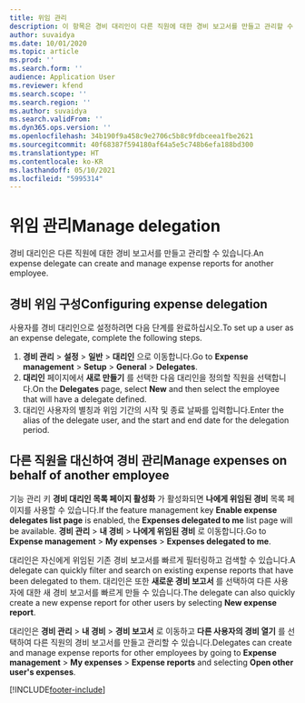 ```yaml
---
title: 위임 관리
description: 이 항목은 경비 대리인이 다른 직원에 대한 경비 보고서를 만들고 관리할 수 있는 방법에 대한 정보를 제공합니다.
author: suvaidya
ms.date: 10/01/2020
ms.topic: article
ms.prod: ''
ms.search.form: ''
audience: Application User
ms.reviewer: kfend
ms.search.scope: ''
ms.search.region: ''
ms.author: suvaidya
ms.search.validFrom: ''
ms.dyn365.ops.version: ''
ms.openlocfilehash: 34b190f9a458c9e2706c5b8c9fdbceea1fbe2621
ms.sourcegitcommit: 40f68387f594180af64a5e5c748b6efa188bd300
ms.translationtype: HT
ms.contentlocale: ko-KR
ms.lasthandoff: 05/10/2021
ms.locfileid: "5995314"
---
```

# <a name="manage-delegation"></a><span data-ttu-id="d5acd-103">위임 관리</span><span class="sxs-lookup"><span data-stu-id="d5acd-103">Manage delegation</span></span>
<span data-ttu-id="d5acd-104">경비 대리인은 다른 직원에 대한 경비 보고서를 만들고 관리할 수 있습니다.</span><span class="sxs-lookup"><span data-stu-id="d5acd-104">An expense delegate can create and manage expense reports for another employee.</span></span>

## <a name="configuring-expense-delegation"></a><span data-ttu-id="d5acd-105">경비 위임 구성</span><span class="sxs-lookup"><span data-stu-id="d5acd-105">Configuring expense delegation</span></span>

<span data-ttu-id="d5acd-106">사용자를 경비 대리인으로 설정하려면 다음 단계를 완료하십시오.</span><span class="sxs-lookup"><span data-stu-id="d5acd-106">To set up a user as an expense delegate, complete the following steps.</span></span> 
1. <span data-ttu-id="d5acd-107">**경비 관리** > **설정** > **일반** > **대리인** 으로 이동합니다.</span><span class="sxs-lookup"><span data-stu-id="d5acd-107">Go to **Expense management** > **Setup** > **General** > **Delegates**.</span></span> 
2. <span data-ttu-id="d5acd-108">**대리인** 페이지에서 **새로 만들기** 를 선택한 다음 대리인을 정의할 직원을 선택합니다.</span><span class="sxs-lookup"><span data-stu-id="d5acd-108">On the **Delegates** page, select **New** and then select the employee that will have a delegate defined.</span></span> 
3. <span data-ttu-id="d5acd-109">대리인 사용자의 별칭과 위임 기간의 시작 및 종료 날짜를 입력합니다.</span><span class="sxs-lookup"><span data-stu-id="d5acd-109">Enter the alias of the delegate user, and the start and end date for the delegation period.</span></span>

## <a name="manage-expenses-on-behalf-of-another-employee"></a><span data-ttu-id="d5acd-110">다른 직원을 대신하여 경비 관리</span><span class="sxs-lookup"><span data-stu-id="d5acd-110">Manage expenses on behalf of another employee</span></span>

<span data-ttu-id="d5acd-111">기능 관리 키 **경비 대리인 목록 페이지 활성화** 가 활성화되면 **나에게 위임된 경비** 목록 페이지를 사용할 수 있습니다.</span><span class="sxs-lookup"><span data-stu-id="d5acd-111">If the feature management key **Enable expense delegates list page** is enabled, the **Expenses delegated to me** list page will be available.</span></span> <span data-ttu-id="d5acd-112">**경비 관리** > **내 경비** > **나에게 위임된 경비** 로 이동합니다.</span><span class="sxs-lookup"><span data-stu-id="d5acd-112">Go to **Expense management** > **My expenses** > **Expenses delegated to me**.</span></span>

<span data-ttu-id="d5acd-113">대리인은 자신에게 위임된 기존 경비 보고서를 빠르게 필터링하고 검색할 수 있습니다.</span><span class="sxs-lookup"><span data-stu-id="d5acd-113">A delegate can quickly filter and search on existing expense reports that have been delegated to them.</span></span> <span data-ttu-id="d5acd-114">대리인은 또한 **새로운 경비 보고서** 를 선택하여 다른 사용자에 대한 새 경비 보고서를 빠르게 만들 수 있습니다.</span><span class="sxs-lookup"><span data-stu-id="d5acd-114">The delegate can also quickly create a new expense report for other users by selecting **New expense report**.</span></span>

<span data-ttu-id="d5acd-115">대리인은 **경비 관리** > **내 경비** > **경비 보고서** 로 이동하고 **다른 사용자의 경비 열기** 를 선택하여 다른 직원의 경비 보고서를 만들고 관리할 수 있습니다.</span><span class="sxs-lookup"><span data-stu-id="d5acd-115">Delegates can create and manage expense reports for other employees by going to **Expense management** > **My expenses** > **Expense reports** and selecting **Open other user's expenses**.</span></span>


[!INCLUDE[footer-include](../includes/footer-banner.md)]